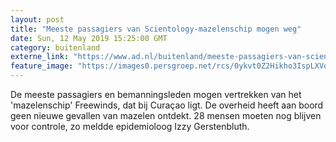 ```yaml
---
layout: post
title: "Meeste passagiers van Scientology-mazelenschip mogen weg"
date: Sun, 12 May 2019 15:25:00 GMT
category: buitenland
externe_link: "https://www.ad.nl/buitenland/meeste-passagiers-van-scientology-mazelenschip-mogen-weg~a1c5b623/"
feature_image: "https://images0.persgroep.net/rcs/0ykvt0Z2Hikho3IspLXVqwQLVCU/diocontent/147031452/_fitwidth/400/?appId=21791a8992982cd8da851550a453bd7f&quality=0.7"
---
```


De meeste passagiers en bemanningsleden mogen vertrekken van het 'mazelenschip' Freewinds, dat bij Curaçao ligt. De overheid heeft aan boord geen nieuwe gevallen van mazelen ontdekt. 28 mensen moeten nog blijven voor controle, zo meldde epidemioloog Izzy Gerstenbluth.
